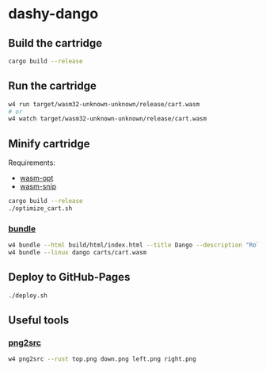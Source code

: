 # dashy-dango

## Build the cartridge

```bash
cargo build --release
```

## Run the cartridge

```bash
w4 run target/wasm32-unknown-unknown/release/cart.wasm
# or
w4 watch target/wasm32-unknown-unknown/release/cart.wasm
```

## Minify cartridge

Requirements:

- [wasm-opt](https://github.com/WebAssembly/binaryen)
- [wasm-snip](https://github.com/rustwasm/wasm-snip)

```bash
cargo build --release
./optimize_cart.sh
```

### [bundle](https://wasm4.org/docs/reference/cli#bundle)

```bash
w4 bundle --html build/html/index.html --title Dango --description "Rolling puzzle game" --icon-file "assets/sprites/dangoBeeg.png" build/cart.wasm
w4 bundle --linux dango carts/cart.wasm
```

## Deploy to GitHub-Pages

```bash
./deploy.sh
```

## Useful tools

### [png2src](https://wasm4.org/docs/reference/cli#png2src)

```bash
w4 png2src --rust top.png down.png left.png right.png
```
